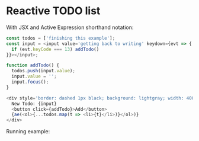 # Reactive TODO list

With JSX and Active Expression shorthand notation:

```JavaScript
const todos = ['finishing this example'];
const input = <input value='getting back to writing' keydown={evt => {
  if (evt.keyCode === 13) addTodo()
}}></input>;

function addTodo() {
  todos.push(input.value);
  input.value = '';
  input.focus();
}

<div style='border: dashed 1px black; background: lightgray; width: 400px'>
  New Todo: {input}
  <button click={addTodo}>Add</button>
  {ae(<ol>{...todos.map(t => <li>{t}</li>)}</ol>)}
</div>
```

Running example:

<script>
const todos = ['finishing this example'];
const input = <input value='getting back to writing' keydown={evt => {
  if (evt.keyCode === 13) addTodo()
}}></input>;

function addTodo() {
  todos.push(input.value);
  input.value = '';
  input.focus();
}

<div style='border: dashed 1px black; background: lightgray; width: 400px'>
  New Todo: {input}
  <button click={addTodo}>Add</button>
  {ae(<ol>{...todos.map(t => <li>{t}</li>)}</ol>)}
</div>
</script>